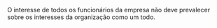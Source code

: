 O interesse de todos os funcionários da empresa não deve prevalecer sobre os interesses da organização como um todo.